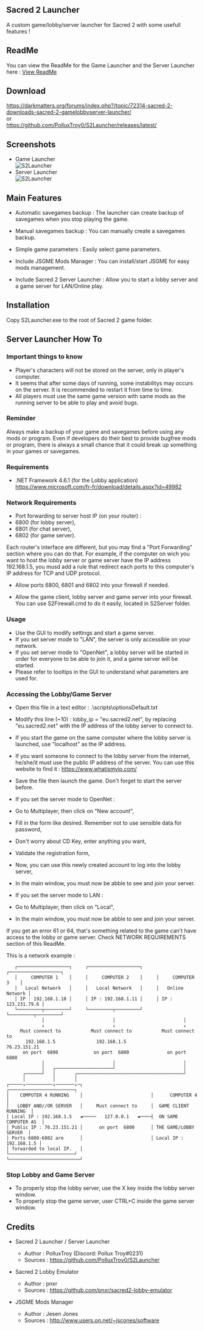 ## Sacred 2 Launcher
A custom game/lobby/server launcher for Sacred 2 with some usefull features !

## ReadMe
You can view the ReadMe for the Game Launcher and the Server Launcher here : [View ReadMe](https://htmlpreview.github.io/?https://github.com/PolluxTroy0/S2Launcher/blob/main/ReadMe.html)

## Download
https://darkmatters.org/forums/index.php?/topic/72314-sacred-2-downloads-sacred-2-gamelobbyserver-launcher/  
or  
https://github.com/PolluxTroy0/S2Launcher/releases/latest/

## Screenshots
 - Game Launcher  
![S2Launcher](https://github.com/PolluxTroy0/S2Launcher/blob/main/img/S2Launcher.png)
 - Server Launcher  
![S2Launcher](https://github.com/PolluxTroy0/S2Launcher/blob/main/img/S2Server.png)

## Main Features
 - Automatic savegames backup : The launcher can create backup of savegames when you stop playing the game.

 - Manual savegames backup : You can manually create a savegames backup.

 - Simple game parameters : Easily select game parameters.

 - Include JSGME Mods Manager : You can install/start JSGME for easy mods management.

 - Include Sacred 2 Server Launcher : Allow you to start a lobby server and a game server for LAN/Online play.

## Installation
Copy S2Launcher.exe to the root of Sacred 2 game folder.

## Server Launcher How To
 
### Important things to know
 - Player's characters will not be stored on the server, only in player's computer.
 - It seems that after some days of running, some instabilitys may occurs on the
   server. It is recommended to restart it from time to time.
 - All players must use the same game version with same mods as the running server
   to be able to play and avoid bugs.

### Reminder  
Always make a backup of your game and savegames before using any mods or program.
Even if developers do their best to provide bugfree mods or program, there is always
a small chance that it could break up something in your games or savegames.

### Requirements  
 - .NET Framework 4.6.1 (for the Lobby application)
   https://www.microsoft.com/fr-fr/download/details.aspx?id=49982

### Network Requirements
 - Port forwarding to server host IP (on your router) :
  - 6800 (for lobby server),
  - 6801 (for chat server),
  - 6802 (for game server).

   Each router's interface are different, but you may find a "Port Forwarding" section
   where you can do that. For example, if the computer on wich you want to host the
   lobby server or game server have the IP address 192.168.1.5, you musd add a rule
   that redirect each ports to this computer's IP address for TCP and UDP protocol.

 - Allow ports 6800, 6801 and 6802 into your firewall if needed.

 - Allow the game client, lobby server and game server into your firewall.
   You can use S2Firewall.cmd to do it easily, located in S2Server folder.

### Usage 
 - Use the GUI to modify settings and start a game server.
 - If you set server mode to "LAN", the server is only accessible on your network.
 - If you set server mode to "OpenNet", a lobby server will be started in order for
   everyone to be able to join it, and a game server will be started.
 - Please refer to tooltips in the GUI to understand what parameters are used for.

### Accessing the Lobby/Game Server 
 - Open this file in a text editor : .\scripts\optionsDefault.txt
 - Modify this line (~10) : lobby_ip = "eu.sacred2.net", by replacing "eu.sacred2.net"
   with the IP address of the lobby server to connect to.
  - If you start the game on the same computer where the lobby server is launched,
      use "localhost" as the IP address.
  - If you want someone to connect to the lobby server from the internet, he/she/it
      must use the public IP address of the server. You can use this website to
      find it : https://www.whatismyip.com/
 - Save the file then launch the game. Don't forget to start the server before.

 - If you set the server mode to OpenNet :
  - Go to Multiplayer, then click on "New account",
  - Fill in the form like desired. Remember not to use sensible data for password,
  - Don't worry about CD Key, enter anything you want,
  - Validate the registration form,
  - Now, you can use this newly created account to log into the lobby server,
  - In the main window, you must now be abble to see and join your server.

 - If you set the server mode to LAN :
  - Go to Multiplayer, then click on "Local",
  - In the main window, you must now be abble to see and join your server.

 If you get an error 61 or 64, that's something related to the game can't have
 access to the lobby or game server. Check NETWORK REQUIREMENTS section of
 this ReadMe.

This is a network example :

       ┌───────────────────┐     ┌───────────────────┐     ┌───────────────────┐
       │     COMPUTER 1    │     │     COMPUTER 2    │     │     COMPUTER 3    │
       │   Local Network   │     │   Local Network   │     │   Online  Network │
       │ IP : 192.168.1.10 │     │ IP : 192.168.1.11 │     │ IP : 123.231.79.6 │
       └─────────┬─────────┘     └─────────┬─────────┘     └─────────┬─────────┘
                 │                         │                         │ 
                 ↓                         ↓                         ↓ 
         Must connect to           Must connect to           Must connect to
           192.168.1.5               192.168.1.5               76.23.151.21
          on port  6800             on port  6800              on port  6800
                 │                         │                         │
                 │   ┌─────────────────────┘                         │
          ┌──────┘   │       ┌───────────────────────────────────────┘
          │          │       │
    ┌─────↓──────────↓───────↓─┐                         ┌────────────────────────┐
    │    COMPUTER 4 RUNNING    │                         │      COMPUTER 4        │
    │   LOBBY AND//OR SERVER   │     Must connect to     │  GAME CLIENT  RUNNING  │
    │ Local IP : 192.168.1.5   ◄─────   127.0.0.1   ◄────┤  ON SAME  COMPUTER AS  │
    │ Public IP : 76.23.151.21 │      on port  6800      │ THE GAME/LOBBY SERVER  │
    │ Ports 6800-6802 are      │                         │ Local IP : 192.168.1.5 │
    │ forwarded to local IP.   │                         └────────────────────────┘
    └──────────────────────────┘
 
### Stop Lobby and Game Server
 - To properly stop the lobby server, use the X key inside the lobby server window.
 - To properly stop the game server, user CTRL+C inside the game server window.

## Credits
- Sacred 2 Launcher / Server Launcher
  - Author : PolluxTroy (Discord: Pollux Troy#0231)  
  - Sources : https://github.com/PolluxTroy0/S2Launcher

- Sacred 2 Lobby Emulator
  - Author : pnxr
  - Sources : https://github.com/pnxr/sacred2-lobby-emulator

- JSGME Mods Manager
   - Author : Jesen Jones
   - Sources : http://www.users.on.net/~jscones/software
